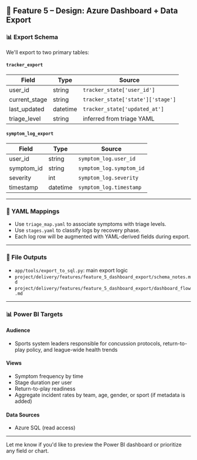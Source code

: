## 🧠 Feature 5 – Design: Azure Dashboard + Data Export

### 📊 Export Schema
We'll export to two primary tables:

#### `tracker_export`
| Field         | Type     | Source                        |
|---------------|----------|-------------------------------|
| user_id       | string   | `tracker_state['user_id']`    |
| current_stage | string   | `tracker_state['state']['stage']` |
| last_updated  | datetime | `tracker_state['updated_at']` |
| triage_level  | string   | inferred from triage YAML     |

#### `symptom_log_export`
| Field        | Type     | Source                  |
|--------------|----------|-------------------------|
| user_id      | string   | `symptom_log.user_id`   |
| symptom_id   | string   | `symptom_log.symptom_id`|
| severity     | int      | `symptom_log.severity`  |
| timestamp    | datetime | `symptom_log.timestamp` |

---

### 🔗 YAML Mappings

- Use `triage_map.yaml` to associate symptoms with triage levels.
- Use `stages.yaml` to classify logs by recovery phase.
- Each log row will be augmented with YAML-derived fields during export.

---

### 📁 File Outputs
- `app/tools/export_to_sql.py`: main export logic
- `project/delivery/features/feature_5_dashboard_export/schema_notes.md`
- `project/delivery/features/feature_5_dashboard_export/dashboard_flow.md`

---

### 📊 Power BI Targets

#### Audience
- Sports system leaders responsible for concussion protocols, return-to-play policy, and league-wide health trends

#### Views
- Symptom frequency by time
- Stage duration per user
- Return-to-play readiness
- Aggregate incident rates by team, age, gender, or sport (if metadata is added)

#### Data Sources
- Azure SQL (read access)

---

Let me know if you'd like to preview the Power BI dashboard or prioritize any field or chart.